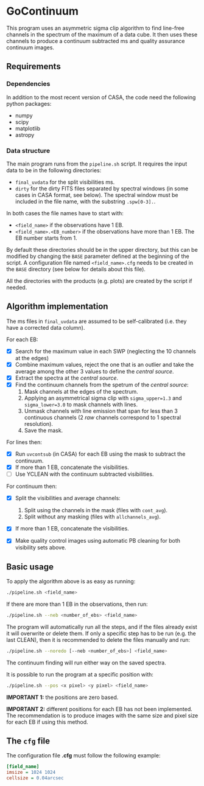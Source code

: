 # GoContinuum

This program uses an asymmetric sigma clip algorithm to find line-free channels
in the spectrum of the maximum of a data cube. It then uses these channels to
produce a continuum subtracted ms and quality assurance continuum images. 

## Requirements

### Dependencies

In addition to the most recent version of CASA, the code need the following 
python packages:
* numpy
* scipy
* matplotlib
* astropy

### Data structure

The main program runs from the `pipeline.sh` script. It requires the input data
to be in the following directories:
* `final_uvdata` for the split visibilities ms.
* `dirty` for the dirty FITS files separated by spectral windows (in some cases 
  in CASA format, see below). The spectral window must be included in the file 
  name, with the substring `.spw[0-3].`.

In both cases the file names have to start with:
* `<field_name>` if the observations have 1 EB.
* `<field_name>.<EB_number>` if the observations have more than 1 EB. The EB
  number starts from 1.

By default these directories should be in the upper directory, but this can be
modified by changing the `BASE` parameter defined at the beginning of the
script. A configuration file named `<field_name>.cfg` needs to be created in
the `BASE` directory (see below for details about this file).

All the directories with the products (e.g. plots) are created by the script if
needed.

## Algorithm implementation

The ms files in `final_uvdata` are assumed to be self-calibrated (i.e. they
have a corrected data column).

For each EB:
- [x] Search for the maximum value in each SWP (neglecting the 10 channels at 
the edges)
- [x] Combine maximum values, reject the one that is an outlier and take the 
average among the other 3 values to define the *central source*.
- [x] Extract the spectra at the *central source*.
- [x] Find the continuum channels from the spetrum of the *central source*:
    1. Mask channels at the edges of the spectrum.
    2. Applying an asymmetrical sigma clip with `sigma_upper=1.3` and 
        `sigma_lower=3.0` to mask channels with lines.
    3. Unmask channels with line emission that span for less than 3 continuous 
        channels (2 *raw* channels correspond to 1 spectral resolution).
    4. Save the mask.

For lines then:
- [x] Run `uvcontsub` (in CASA) for each EB using the mask to subtract the 
    continuum.
- [x] If more than 1 EB, concatenate the visibilities.
- [ ] Use YCLEAN with the continuum subtracted visibilities.

For continuum then:
- [x] Split the visibilities and average channels:
    1. Split using the channels in the mask (files with `cont_avg`).
    2. Split without any masking (files with `allchannels_avg`).
- [x] If more than 1 EB, concatenate the visibilities.
- [x] Make quality control images using automatic PB cleaning for both
  visibility sets above.


## Basic usage

To apply the algorithm above is as easy as running:
```bash
./pipeline.sh <field_name>
```

If there are more than 1 EB in the observations, then run:
```bash
./pipeline.sh --neb <number_of_ebs> <field_name>
```

The program will automatically run all the steps, and if the files already exist
it will overwrite or delete them. If only a specific step has to be run (e.g.
the last CLEAN), then it is recommended to delete the files manually and run:
```bash
./pipeline.sh --noredo [--neb <number_of_ebs>] <field_name>
```
The continuum finding will run either way on the saved spectra.

It is possible to run the program at a specific position with:
```bash
./pipeline.sh --pos <x pixel> <y pixel> <field_name>
```
**IMPORTANT 1:** the positions are zero based.

**IMPORTANT 2:** different positions for each EB has not been implemented. The
recommendation is to produce images with the same size and pixel size for each
EB if using this method.

## The `cfg` file

The configuration file **<field name>.cfg** must follow the following example:
```INI
[field_name]
imsize = 1024 1024
cellsize = 0.04arcsec
```

